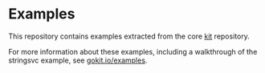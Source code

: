 # Examples

This repository contains examples extracted from the core [kit](https://github.com/a69/kit.go) repository.

For more information about these examples,
 including a walkthrough of the stringsvc example,
 see [gokit.io/examples](https://gokit.io/examples).
